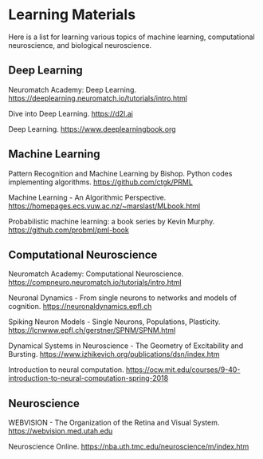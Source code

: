 # Learning Materials

Here is a list for learning various topics of machine learning, computational neuroscience, and biological neuroscience.

## Deep Learning

Neuromatch Academy: Deep Learning. https://deeplearning.neuromatch.io/tutorials/intro.html

Dive into Deep Learning. https://d2l.ai

Deep Learning. https://www.deeplearningbook.org

## Machine Learning

Pattern Recognition and Machine Learning by Bishop. Python codes implementing algorithms. https://github.com/ctgk/PRML

Machine Learning - An Algorithmic Perspective. https://homepages.ecs.vuw.ac.nz/~marslast/MLbook.html

Probabilistic machine learning: a book series by Kevin Murphy. https://github.com/probml/pml-book


## Computational Neuroscience

Neuromatch Academy: Computational Neuroscience. https://compneuro.neuromatch.io/tutorials/intro.html

Neuronal Dynamics - From single neurons to networks and models of cognition. https://neuronaldynamics.epfl.ch

Spiking Neuron Models - Single Neurons, Populations, Plasticity. https://lcnwww.epfl.ch/gerstner/SPNM/SPNM.html

Dynamical Systems in Neuroscience - The Geometry of Excitability and Bursting. https://www.izhikevich.org/publications/dsn/index.htm


Introduction to neural computation. https://ocw.mit.edu/courses/9-40-introduction-to-neural-computation-spring-2018

## Neuroscience

WEBVISION - The Organization of the Retina and Visual System. https://webvision.med.utah.edu

Neuroscience Online. https://nba.uth.tmc.edu/neuroscience/m/index.htm





